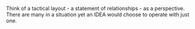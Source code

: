 Think of a tactical layout - a statement of relationships - as a perspective. There are many in a situation yet an IDEA would choose to operate with just one. 

